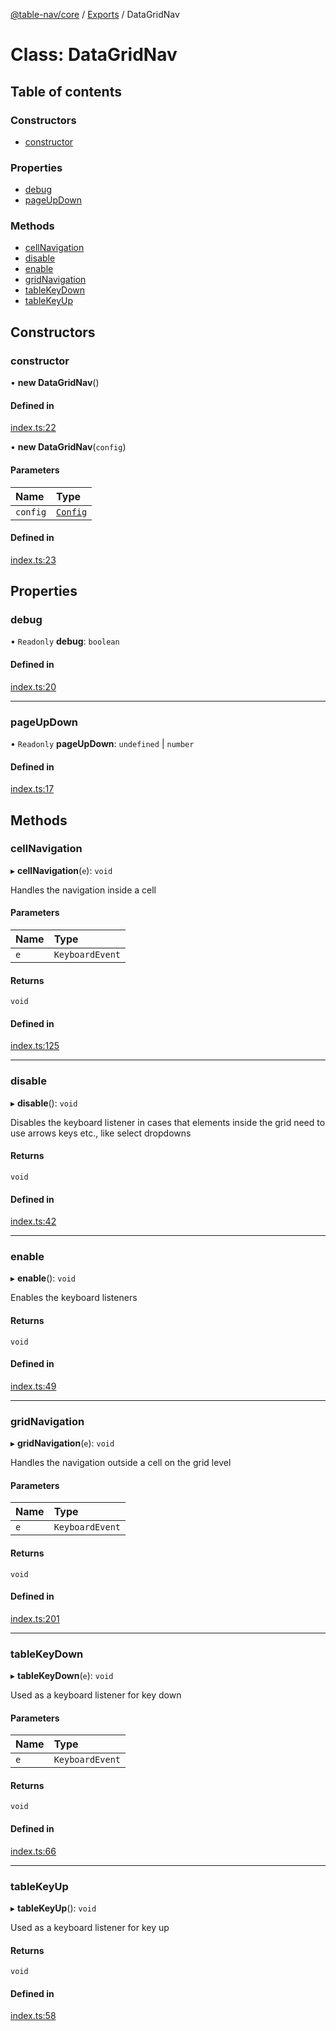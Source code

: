 [@table-nav/core](../README.md) / [Exports](../modules.md) / DataGridNav

# Class: DataGridNav

## Table of contents

### Constructors

- [constructor](DataGridNav.md#constructor)

### Properties

- [debug](DataGridNav.md#debug)
- [pageUpDown](DataGridNav.md#pageupdown)

### Methods

- [cellNavigation](DataGridNav.md#cellnavigation)
- [disable](DataGridNav.md#disable)
- [enable](DataGridNav.md#enable)
- [gridNavigation](DataGridNav.md#gridnavigation)
- [tableKeyDown](DataGridNav.md#tablekeydown)
- [tableKeyUp](DataGridNav.md#tablekeyup)

## Constructors

### constructor

• **new DataGridNav**()

#### Defined in

[index.ts:22](https://github.com/konsalex/table-nav-interim-repo-private/blob/5980999/packages/core/src/index.ts#L22)

• **new DataGridNav**(`config`)

#### Parameters

| Name | Type |
| :------ | :------ |
| `config` | [`Config`](../modules.md#config) |

#### Defined in

[index.ts:23](https://github.com/konsalex/table-nav-interim-repo-private/blob/5980999/packages/core/src/index.ts#L23)

## Properties

### debug

• `Readonly` **debug**: `boolean`

#### Defined in

[index.ts:20](https://github.com/konsalex/table-nav-interim-repo-private/blob/5980999/packages/core/src/index.ts#L20)

___

### pageUpDown

• `Readonly` **pageUpDown**: `undefined` \| `number`

#### Defined in

[index.ts:17](https://github.com/konsalex/table-nav-interim-repo-private/blob/5980999/packages/core/src/index.ts#L17)

## Methods

### cellNavigation

▸ **cellNavigation**(`e`): `void`

Handles the navigation inside a cell

#### Parameters

| Name | Type |
| :------ | :------ |
| `e` | `KeyboardEvent` |

#### Returns

`void`

#### Defined in

[index.ts:125](https://github.com/konsalex/table-nav-interim-repo-private/blob/5980999/packages/core/src/index.ts#L125)

___

### disable

▸ **disable**(): `void`

Disables the keyboard listener in cases
that elements inside the grid need to use
arrows keys etc., like select dropdowns

#### Returns

`void`

#### Defined in

[index.ts:42](https://github.com/konsalex/table-nav-interim-repo-private/blob/5980999/packages/core/src/index.ts#L42)

___

### enable

▸ **enable**(): `void`

Enables the keyboard listeners

#### Returns

`void`

#### Defined in

[index.ts:49](https://github.com/konsalex/table-nav-interim-repo-private/blob/5980999/packages/core/src/index.ts#L49)

___

### gridNavigation

▸ **gridNavigation**(`e`): `void`

Handles the navigation outside a cell
on the grid level

#### Parameters

| Name | Type |
| :------ | :------ |
| `e` | `KeyboardEvent` |

#### Returns

`void`

#### Defined in

[index.ts:201](https://github.com/konsalex/table-nav-interim-repo-private/blob/5980999/packages/core/src/index.ts#L201)

___

### tableKeyDown

▸ **tableKeyDown**(`e`): `void`

Used as a keyboard listener for key down

#### Parameters

| Name | Type |
| :------ | :------ |
| `e` | `KeyboardEvent` |

#### Returns

`void`

#### Defined in

[index.ts:66](https://github.com/konsalex/table-nav-interim-repo-private/blob/5980999/packages/core/src/index.ts#L66)

___

### tableKeyUp

▸ **tableKeyUp**(): `void`

Used as a keyboard listener for key up

#### Returns

`void`

#### Defined in

[index.ts:58](https://github.com/konsalex/table-nav-interim-repo-private/blob/5980999/packages/core/src/index.ts#L58)
